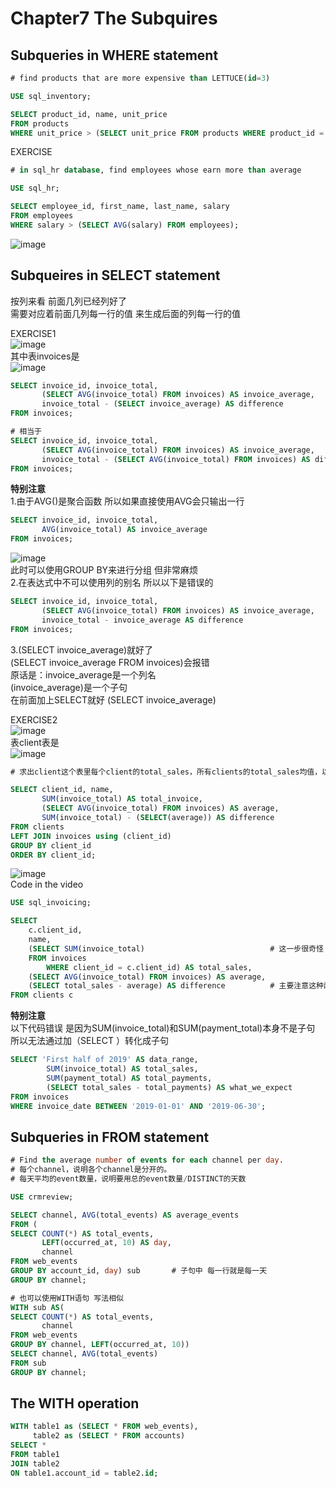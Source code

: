 # Chapter7 The Subquires
## Subqueries in WHERE statement
``` sql
# find products that are more expensive than LETTUCE(id=3)

USE sql_inventory;

SELECT product_id, name, unit_price
FROM products
WHERE unit_price > (SELECT unit_price FROM products WHERE product_id = 3);
```
EXERCISE
``` sql
# in sql_hr database, find employees whose earn more than average

USE sql_hr;

SELECT employee_id, first_name, last_name, salary
FROM employees
WHERE salary > (SELECT AVG(salary) FROM employees);
```
![image](https://user-images.githubusercontent.com/105503216/176987175-149500fc-e2dd-4e11-8c26-74df0df7ba89.png)

## Subqueires in SELECT statement
按列来看 前面几列已经列好了  
需要对应着前面几列每一行的值 来生成后面的列每一行的值  

EXERCISE1  
![image](https://user-images.githubusercontent.com/105503216/176984376-433c81f3-c434-4f1b-bf2e-ce2d226120b3.png)  
其中表invoices是  
![image](https://user-images.githubusercontent.com/105503216/176984413-2e9205c3-aace-4b25-859c-51b947faa42b.png)  

``` sql
SELECT invoice_id, invoice_total,
       (SELECT AVG(invoice_total) FROM invoices) AS invoice_average,   # 子句返回的是一个数
       invoice_total - (SELECT invoice_average) AS difference          # (SELECT invoice_average)就是把这个整个作为一个子句
FROM invoices;

# 相当于
SELECT invoice_id, invoice_total,
       (SELECT AVG(invoice_total) FROM invoices) AS invoice_average,   
       invoice_total - (SELECT AVG(invoice_total) FROM invoices) AS difference         
FROM invoices;
```
**特别注意**  
1.由于AVG()是聚合函数 所以如果直接使用AVG会只输出一行
``` sql
SELECT invoice_id, invoice_total,
       AVG(invoice_total) AS invoice_average
FROM invoices;
```
![image](https://user-images.githubusercontent.com/105503216/176984889-b8f56a50-f749-4230-9983-87cf1459c81c.png)  
此时可以使用GROUP BY来进行分组 但非常麻烦  
2.在表达式中不可以使用列的别名 所以以下是错误的
``` sql
SELECT invoice_id, invoice_total,
       (SELECT AVG(invoice_total) FROM invoices) AS invoice_average,   
       invoice_total - invoice_average AS difference         
FROM invoices;
```
3.(SELECT invoice_average)就好了   
(SELECT invoice_average FROM invoices)会报错  
原话是：invoice_average是一个列名  
(invoice_average)是一个子句  
在前面加上SELECT就好 (SELECT invoice_average)

EXERCISE2  
![image](https://user-images.githubusercontent.com/105503216/176983376-db301420-2678-4552-a306-7e334b318efd.png)  
表client表是  
![image](https://user-images.githubusercontent.com/105503216/176984049-b71f1ebd-21e8-4663-8959-03c337cb4d58.png)  
``` sql
# 求出client这个表里每个client的total_sales，所有clients的total_sales均值，以及他们的差

SELECT client_id, name, 
       SUM(invoice_total) AS total_invoice,
       (SELECT AVG(invoice_total) FROM invoices) AS average,
       SUM(invoice_total) - (SELECT(average)) AS difference
FROM clients 
LEFT JOIN invoices using (client_id)
GROUP BY client_id
ORDER BY client_id;
```
![image](https://user-images.githubusercontent.com/105503216/176984057-627bb133-c486-4643-9884-e61e014695a8.png)  
Code in the video  
``` sql
USE sql_invoicing;

SELECT
    c.client_id,
    name,
    (SELECT SUM(invoice_total)                            # 这一步很奇怪
	FROM invoices
        WHERE client_id = c.client_id) AS total_sales,
    (SELECT AVG(invoice_total) FROM invoices) AS average,
    (SELECT total_sales - average) AS difference          # 主要注意这种两个subquery的写法
FROM clients c
```
**特别注意**   
以下代码错误 是因为SUM(invoice_total)和SUM(payment_total)本身不是子句  
所以无法通过加（SELECT ）转化成子句
``` sql
SELECT 'First half of 2019' AS data_range, 
        SUM(invoice_total) AS total_sales,
        SUM(payment_total) AS total_payments,
        (SELECT total_sales - total_payments) AS what_we_expect   
FROM invoices
WHERE invoice_date BETWEEN '2019-01-01' AND '2019-06-30';
```

## Subqueries in FROM statement
``` sql
# Find the average number of events for each channel per day. 
# 每个channel，说明各个channel是分开的。
# 每天平均的event数量，说明要用总的event数量/DISTINCT的天数

USE crmreview;

SELECT channel, AVG(total_events) AS average_events
FROM (
SELECT COUNT(*) AS total_events, 
       LEFT(occurred_at, 10) AS day, 
       channel   
FROM web_events
GROUP BY account_id, day) sub       # 子句中 每一行就是每一天
GROUP BY channel;

# 也可以使用WITH语句 写法相似
WITH sub AS(
SELECT COUNT(*) AS total_events,
       channel
FROM web_events
GROUP BY channel, LEFT(occurred_at, 10))
SELECT channel, AVG(total_events)
FROM sub
GROUP BY channel;
```

## The WITH operation
``` sql
WITH table1 as (SELECT * FROM web_events),
     table2 as (SELECT * FROM accounts)
SELECT *
FROM table1
JOIN table2
ON table1.account_id = table2.id;
```


